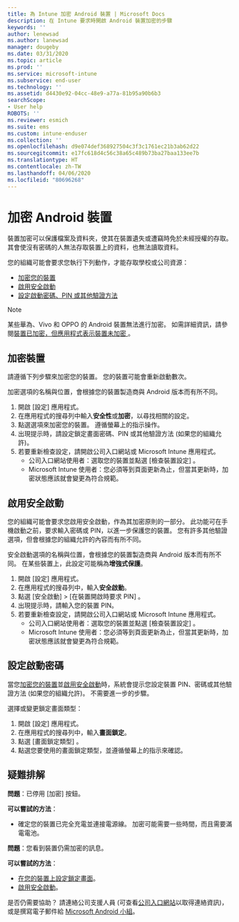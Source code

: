 ```yaml
---
title: 為 Intune 加密 Android 裝置 | Microsoft Docs
description: 在 Intune 要求時開啟 Android 裝置加密的步驟
keywords: ''
author: lenewsad
ms.author: lanewsad
manager: dougeby
ms.date: 03/31/2020
ms.topic: article
ms.prod: ''
ms.service: microsoft-intune
ms.subservice: end-user
ms.technology: ''
ms.assetid: d4430e92-04cc-48e9-a77a-81b95a90b6b3
searchScope:
- User help
ROBOTS: ''
ms.reviewer: esmich
ms.suite: ems
ms.custom: intune-enduser
ms.collection: ''
ms.openlocfilehash: d9e074def368927504c3f3c1761ec21b3ab62d22
ms.sourcegitcommit: e17fc618d4c56c38a65c489b73ba27baa133ee7b
ms.translationtype: HT
ms.contentlocale: zh-TW
ms.lasthandoff: 04/06/2020
ms.locfileid: "80696268"
---
```

# <a name="encrypting-your-android-device"></a>加密 Android 裝置

裝置加密可以保護檔案及資料夾，使其在裝置遺失或遭竊時免於未經授權的存取。 其會使沒有密碼的人無法存取裝置上的資料，也無法讀取資料。 

您的組織可能會要求您執行下列動作，才能存取學校或公司資源：

* [加密您的裝置](#encrypt-device)
* [啟用安全啟動](#enable-secure-startup)
* [設定啟動密碼、PIN 或其他驗證方法](#set-startup-passcode)  

> [!Note]
> 某些華為、Vivo 和 OPPO 的 Android 裝置無法進行加密。 如需詳細資訊，請參閱[裝置已加密，但應用程式表示裝置未加密 ](your-device-appears-encrypted-but-cp-says-otherwise-android.md)。  

## <a name="encrypt-device"></a>加密裝置

請遵循下列步驟來加密您的裝置。 您的裝置可能會重新啟動數次。 

加密選項的名稱與位置，會根據您的裝置製造商與 Android 版本而有所不同。 

1. 開啟 [設定]  應用程式。
2. 在應用程式的搜尋列中輸入**安全性**或**加密**，以尋找相關的設定。
3. 點選選項來加密您的裝置。 遵循螢幕上的指示操作。  
4. 出現提示時，請設定鎖定畫面密碼、PIN 或其他驗證方法 (如果您的組織允許)。 
5. 若要重新檢查設定，請開啟公司入口網站或 Microsoft Intune 應用程式。
    * 公司入口網站使用者：選取您的裝置並點選 [檢查裝置設定]  。 
    * Microsoft Intune 使用者：您必須等到頁面更新為止，但當其更新時，加密狀態應該就會變更為符合規範。 

## <a name="enable-secure-startup"></a>啟用安全啟動

您的組織可能會要求您啟用安全啟動，作為其加密原則的一部分。 此功能可在手機啟動之前，要求輸入密碼或 PIN，以進一步保護您的裝置。 您有許多其他驗證選項，但會根據您的組織允許的內容而有所不同。 

安全啟動選項的名稱與位置，會根據您的裝置製造商與 Android 版本而有所不同。 在某些裝置上，此設定可能稱為**增強式保護**。 

1. 開啟 [設定]  應用程式。
2. 在應用程式的搜尋列中，輸入**安全啟動**。
3. 點選 [安全啟動]   > [在裝置開啟時要求 PIN]  。
4. 出現提示時，請輸入您的裝置 PIN。   
5. 若要重新檢查設定，請開啟公司入口網站或 Microsoft Intune 應用程式。
    * 公司入口網站使用者：選取您的裝置並點選 [檢查裝置設定]  。 
    * Microsoft Intune 使用者：您必須等到頁面更新為止，但當其更新時，加密狀態應該就會變更為符合規範。  


## <a name="set-startup-passcode"></a>設定啟動密碼   
當您[加密您的裝置](#encrypt-device)並[啟用安全啟動](#enable-secure-startup)時，系統會提示您設定裝置 PIN、密碼或其他驗證方法 (如果您的組織允許)。 不需要進一步的步驟。 

選擇或變更鎖定畫面類型：

1. 開啟 [設定]  應用程式。
2. 在應用程式的搜尋列中，輸入**畫面鎖定**。
3. 點選 [畫面鎖定類型]  。
4. 點選您要使用的畫面鎖定類型，並遵循螢幕上的指示來確認。  

## <a name="troubleshoot"></a>疑難排解    
**問題**：已停用 [加密] 按鈕。   

**可以嘗試的方法**： 
* 確定您的裝置已完全充電並連接電源線。 加密可能需要一些時間，而且需要滿電電池。   

**問題**：您看到裝置仍需加密的訊息。  

**可以嘗試的方法**：
   *  [在您的裝置上設定鎖定畫面](#set-startup-passcode)。 
   * [啟用安全啟動](#enable-secure-startup)。

是否仍需要協助？ 請連絡公司支援人員 (可查看[公司入口網站](https://go.microsoft.com/fwlink/?linkid=2010980)以取得連絡資訊)，或是撰寫電子郵件給 <a href="mailto:wintunedroidfbk@microsoft.com?subject=I'm having trouble with encryption on my Android device&body=Describe the issue you're experiencing here.">Microsoft Android 小組</a>。  
